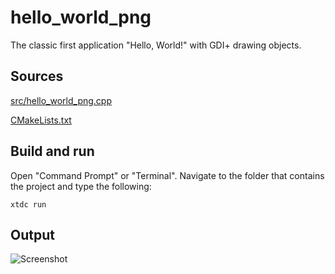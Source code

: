 # hello_world_png

The classic first application "Hello, World!" with GDI+ drawing objects.

## Sources

[src/hello_world_png.cpp](src/hello_world_png.cpp)

[CMakeLists.txt](CMakeLists.txt)

## Build and run

Open "Command Prompt" or "Terminal". Navigate to the folder that contains the project and type the following:

```shell
xtdc run
```

## Output

![Screenshot](../../../../docs/pictures/examples/hello_world_png.png)
